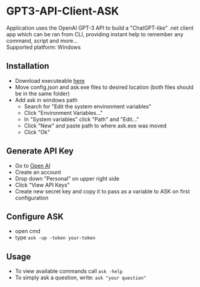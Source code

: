 # GPT3-API-Client-ASK

Application uses the OpenAI GPT-3 API to build a "ChatGPT-like" .net client app which can be ran from CLI, providing instant help to remember any command, script and more...
<br/>Supported platform: Windows

## Installation

- Download executeable [here](https://github.com/Guram-K/GPT3-API-Client-ASK/releases)
- Move config.json and ask.exe files to desired location (both files should be in the same folder)
- Add ask in windows path
  - Search for "Edit the system environment variables"
  - Click "Environment Variables..."
  - In "System variables" click "Path" and "Edit..."
  - Click "New" and paste path to where ask.exe was moved
  - Click "Ok"

## Generate API Key

- Go to [Open AI](https://beta.openai.com/)
- Create an account
- Drop down "Personal" on upper right side
- Click "View API Keys"
- Create new secret key and copy it to pass as a variable to ASK on first configuration

## Configure ASK

- open cmd
- type `ask -up -token your-token`

## Usage

- To view available commands call `ask -help`
- To simply ask a question, write: `ask "your question"`
